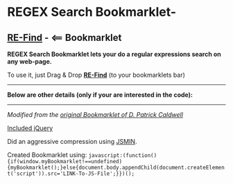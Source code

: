 REGEX Search Bookmarklet-
==========================

## <a href="javascript:(function(){if(window.myBookmarklet!==undefined){myBookmarklet();}else{document.body.appendChild(document.createElement('script')).src='https://github.com/pratyushmittal/Regex-Search-Bookmarklet/raw/master/bookmarklet.js';}})();">RE-Find</a> - <== Bookmarklet ##

<b>REGEX Search Bookmarklet lets your do a regular expressions search on any web-page.</b>

To use it, just Drag & Drop <a href="javascript:(function(){if(window.myBookmarklet!==undefined){myBookmarklet();}else{document.body.appendChild(document.createElement('script')).src='https://github.com/pratyushmittal/Regex-Search-Bookmarklet/raw/master/bookmarklet.js';}})();">__RE-Find__</a> (to your bookmarklets bar)



*******
<b>Below are other details (only if your are interested in the code):</b>
*******
<i>Modified from the <a href='http://dpatrickcaldwell.blogspot.in/2010/09/regular-expression-search-bookmarklet.html'>original Bookmarklet of D. Patrick Caldwell</a></i>

<a href="http://coding.smashingmagazine.com/2010/05/23/make-your-own-bookmarklets-with-jquery/">Included jQuery</a>

Did an aggressive compression using <a href="http://fmarcia.info/jsmin/test.html">JSMIN</a>.

Created Bookmarklet using:
`javascript:(function(){if(window.myBookmarklet!==undefined){myBookmarklet();}else{document.body.appendChild(document.createElement('script')).src='LINK-To-JS-File';}})();`